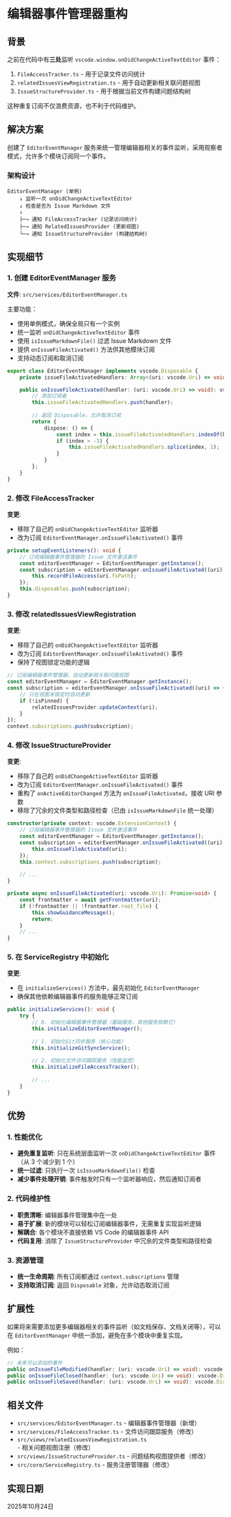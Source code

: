 # 编辑器事件管理器重构

## 背景

之前在代码中有**三处**监听 `vscode.window.onDidChangeActiveTextEditor` 事件：

1. `FileAccessTracker.ts` - 用于记录文件访问统计
2. `relatedIssuesViewRegistration.ts` - 用于自动更新相关联问题视图
3. `IssueStructureProvider.ts` - 用于根据当前文件构建问题结构树

这种重复订阅不仅浪费资源，也不利于代码维护。

## 解决方案

创建了 `EditorEventManager` 服务来统一管理编辑器相关的事件监听，采用观察者模式，允许多个模块订阅同一个事件。

### 架构设计

```
EditorEventManager (单例)
    ↓ 监听一次 onDidChangeActiveTextEditor
    ↓ 检查是否为 Issue Markdown 文件
    ↓
    ├─→ 通知 FileAccessTracker (记录访问统计)
    ├─→ 通知 RelatedIssuesProvider (更新视图)
    └─→ 通知 IssueStructureProvider (构建结构树)
```

## 实现细节

### 1. 创建 EditorEventManager 服务

**文件**: `src/services/EditorEventManager.ts`

主要功能：
- 使用单例模式，确保全局只有一个实例
- 统一监听 `onDidChangeActiveTextEditor` 事件
- 使用 `isIssueMarkdownFile()` 过滤 Issue Markdown 文件
- 提供 `onIssueFileActivated()` 方法供其他模块订阅
- 支持动态订阅和取消订阅

```typescript
export class EditorEventManager implements vscode.Disposable {
    private issueFileActivatedHandlers: Array<(uri: vscode.Uri) => void> = [];

    public onIssueFileActivated(handler: (uri: vscode.Uri) => void): vscode.Disposable {
        // 添加订阅者
        this.issueFileActivatedHandlers.push(handler);
        
        // 返回 Disposable，允许取消订阅
        return {
            dispose: () => {
                const index = this.issueFileActivatedHandlers.indexOf(handler);
                if (index > -1) {
                    this.issueFileActivatedHandlers.splice(index, 1);
                }
            }
        };
    }
}
```

### 2. 修改 FileAccessTracker

**变更**:
- 移除了自己的 `onDidChangeActiveTextEditor` 监听器
- 改为订阅 `EditorEventManager.onIssueFileActivated()` 事件

```typescript
private setupEventListeners(): void {
    // 订阅编辑器事件管理器的 Issue 文件激活事件
    const editorEventManager = EditorEventManager.getInstance();
    const subscription = editorEventManager.onIssueFileActivated((uri) => {
        this.recordFileAccess(uri.fsPath);
    });
    this.disposables.push(subscription);
}
```

### 3. 修改 relatedIssuesViewRegistration

**变更**:
- 移除了自己的 `onDidChangeActiveTextEditor` 监听器
- 改为订阅 `EditorEventManager.onIssueFileActivated()` 事件
- 保持了视图锁定功能的逻辑

```typescript
// 订阅编辑器事件管理器，自动更新相关联问题视图
const editorEventManager = EditorEventManager.getInstance();
const subscription = editorEventManager.onIssueFileActivated((uri) => {
    // 只在视图未锁定时自动更新
    if (!isPinned) {
        relatedIssuesProvider.updateContext(uri);
    }
});
context.subscriptions.push(subscription);
```

### 4. 修改 IssueStructureProvider

**变更**:
- 移除了自己的 `onDidChangeActiveTextEditor` 监听器
- 改为订阅 `EditorEventManager.onIssueFileActivated()` 事件
- 重构了 `onActiveEditorChanged` 方法为 `onIssueFileActivated`，接收 URI 参数
- 移除了冗余的文件类型和路径检查（已由 `isIssueMarkdownFile` 统一处理）

```typescript
constructor(private context: vscode.ExtensionContext) {
    // 订阅编辑器事件管理器的 Issue 文件激活事件
    const editorEventManager = EditorEventManager.getInstance();
    const subscription = editorEventManager.onIssueFileActivated((uri) => {
        this.onIssueFileActivated(uri);
    });
    this.context.subscriptions.push(subscription);
    
    // ...
}

private async onIssueFileActivated(uri: vscode.Uri): Promise<void> {
    const frontmatter = await getFrontmatter(uri);
    if (!frontmatter || !frontmatter.root_file) {
        this.showGuidanceMessage();
        return;
    }
    // ...
}
```

### 5. 在 ServiceRegistry 中初始化

**变更**:
- 在 `initializeServices()` 方法中，最先初始化 `EditorEventManager`
- 确保其他依赖编辑器事件的服务能够正常订阅

```typescript
public initializeServices(): void {
    try {
        // 0. 初始化编辑器事件管理器（基础服务，其他服务依赖它）
        this.initializeEditorEventManager();
        
        // 1. 初始化Git同步服务（核心功能）
        this.initializeGitSyncService();
        
        // 2. 初始化文件访问跟踪服务（性能监控）
        this.initializeFileAccessTracker();
        
        // ...
    }
}
```

## 优势

### 1. 性能优化
- **避免重复监听**: 只在系统层面监听一次 `onDidChangeActiveTextEditor` 事件（从 3 个减少到 1 个）
- **统一过滤**: 只执行一次 `isIssueMarkdownFile()` 检查
- **减少事件处理开销**: 事件触发时只有一个监听器响应，然后通知订阅者

### 2. 代码维护性
- **职责清晰**: 编辑器事件管理集中在一处
- **易于扩展**: 新的模块可以轻松订阅编辑器事件，无需重复实现监听逻辑
- **解耦合**: 各个模块不直接依赖 VS Code 的编辑器事件 API
- **代码复用**: 消除了 `IssueStructureProvider` 中冗余的文件类型和路径检查

### 3. 资源管理
- **统一生命周期**: 所有订阅都通过 `context.subscriptions` 管理
- **支持取消订阅**: 返回 `Disposable` 对象，允许动态取消订阅

## 扩展性

如果将来需要添加更多编辑器相关的事件监听（如文档保存、文档关闭等），可以在 `EditorEventManager` 中统一添加，避免在多个模块中重复实现。

例如：
```typescript
// 未来可以添加的事件
public onIssueFileModified(handler: (uri: vscode.Uri) => void): vscode.Disposable
public onIssueFileClosed(handler: (uri: vscode.Uri) => void): vscode.Disposable
public onIssueFileSaved(handler: (uri: vscode.Uri) => void): vscode.Disposable
```

## 相关文件

- `src/services/EditorEventManager.ts` - 编辑器事件管理器（新增）
- `src/services/FileAccessTracker.ts` - 文件访问跟踪服务（修改）
- `src/views/relatedIssuesViewRegistration.ts` - 相关问题视图注册（修改）
- `src/views/IssueStructureProvider.ts` - 问题结构视图提供者（修改）
- `src/core/ServiceRegistry.ts` - 服务注册管理器（修改）

## 实现日期

2025年10月24日
